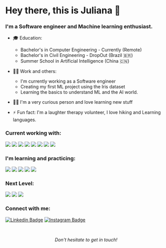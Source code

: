 


# Hey there, this is Juliana 👋

### I'm a Software engineer and Machine learning enthusiast.

- 🎓 Education:
	- Bachelor's in Computer Engineering - Currently (Remote)
	- Bachelor's in Civil Engineering - DropOut (Brazil 🇧🇷)
	- Summer School in Artificial Intelligence (China 🇨🇳)
- :woman_technologist: Work and others:
	- I'm currently working as a Software engineer
	- Creating my first ML project using the Iris dataset
	- Learning the basics to understand ML and the AI world.
- :superhero_woman: I'm a very curious person and love learning new stuff

- ⚡ Fun fact: I'm a laughter therapy volunteer, I love hiking and Learning languages.

<!-- 
### 🛠 Analytics & Languages
<div align="center">
  <img height=160px src="https://github-readme-stats.vercel.app/api?username=JulianaVelasques&show_icons=true&theme=dracula&include_all_commits=true&count_private=true"" alt="JulianaVelasques" />
  <img height=160px src="https://github-readme-stats.vercel.app/api/top-langs?username=JulianaVelasques&layout=compact&langs_count=16&theme=dracula"" alt="JulianaVelasques" />
</div>
   -->
 ### Current working with:
<p>
<img src="https://img.shields.io/badge/JavaScript-F7DF1E?style=for-the-badge&logo=javascript&logoColor=black"/>
<img src="https://img.shields.io/badge/TypeScript-007ACC?style=for-the-badge&logo=typescript&logoColor=white"/>
<img src="https://img.shields.io/badge/React-20232A?style=for-the-badge&logo=react&logoColor=61DAFB"/>
<img src="https://img.shields.io/badge/Tailwind_CSS-38B2AC?style=for-the-badge&logo=tailwind-css&logoColor=white"/>
<img src="https://img.shields.io/badge/firebase-%23039BE5.svg?style=for-the-badge&logo=firebase&logoColor=white" />
<img src="https://img.shields.io/badge/Node.js-43853D?style=for-the-badge&logo=node.js&logoColor=white"/>
<img src="https://img.shields.io/badge/Python-3776AB?style=for-the-badge&logo=python&logoColor=white"/>
<img src="https://img.shields.io/badge/-cypress-%23E5E5E5?style=for-the-badge&logo=cypress&logoColor=058a5e"/>

</p>

### I'm learning and practicing:
<p>
<img src="https://img.shields.io/badge/pandas-%23150458.svg?style=for-the-badge&logo=pandas&logoColor=white" />
<img src="https://img.shields.io/badge/jupyter-%23FA0F00.svg?style=for-the-badge&logo=jupyter&logoColor=white" />
<img src="https://img.shields.io/badge/numpy-%23013243.svg?style=for-the-badge&logo=numpy&logoColor=white"/>
<img src="https://img.shields.io/badge/scikit--learn-%23F7931E.svg?style=for-the-badge&logo=scikit-learn&logoColor=white"/>
<img src="https://img.shields.io/badge/SciPy-%230C55A5.svg?style=for-the-badge&logo=scipy&logoColor=%white" />
</p>

 ### Next Level:
<p>
<img src="https://img.shields.io/badge/TensorFlow-FF6F00?style=for-the-badge&logo=tensorflow&logoColor=white"/>	
<img src="https://img.shields.io/badge/mlflow-%23d9ead3.svg?style=for-the-badge&logo=numpy&logoColor=blue" />
<img src="https://img.shields.io/badge/PyTorch-%23EE4C2C.svg?style=for-the-badge&logo=PyTorch&logoColor=white"/>
</p>

### Connect with me:

[![Linkedin Badge](https://img.shields.io/badge/LinkedIn-0077B5?style=for-the-badge&logo=linkedin&logoColor=white&link=https://www.linkedin.com/in/julianavelasquesbalta/)](https://www.linkedin.com/in/julianavelasquesbalta/)
[![Instagram Badge](https://img.shields.io/badge/Instagram-E4405F?style=for-the-badge&logo=instagram&logoColor=white&link=https://www.instagram.com/eng.velasques/)](https://www.instagram.com/ju.velasquesb/)

<br />

<p align=center>
<em>Don't hesitate to get in touch!</em>
</p>





